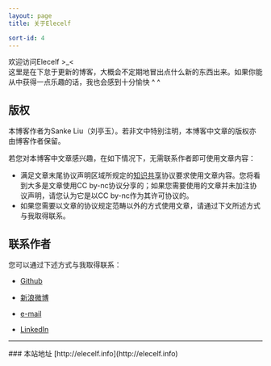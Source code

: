 ```yaml
---
layout: page
title: 关于Elecelf

sort-id: 4
---
```


<p class="message">
  欢迎访问Elecelf >_< <br />
  这里是在下怠于更新的博客，大概会不定期地冒出点什么新的东西出来。如果你能从中获得一点乐趣的话，我也会感到十分愉快 ^ ^
</p>

## 版权

本博客作者为Sanke Liu（刘亭玉）。若非文中特别注明，本博客中文章的版权亦由博客作者保留。

若您对本博客中文章感兴趣，在如下情况下，无需联系作者即可使用文章内容：

* 满足文章末尾协议声明区域所规定的[知识共享](http://zh.wikipedia.org/zh-cn/创作共用)协议要求使用文章内容。您将看到大多是文章使用CC
 by-nc协议分享的；如果您需要使用的文章并未加注协议声明，请您认为它是以CC by-nc作为其许可协议的。
* 如果您需要以文章的协议规定范畴以外的方式使用文章，请通过下文所述方式与我取得联系。

## 联系作者
您可以通过下述方式与我取得联系：

* [Github](http://github.com/snakealpha)

* [新浪微博](http://weibo.com/u/3029729233)

* [e-mail](mailto:elecelf@outlook.com)

* [LinkedIn](http://www.linkedin.com/profile/view?id=238841802)


<hr width="100%" />
### 本站地址 [http://elecelf.info](http://elecelf.info)
